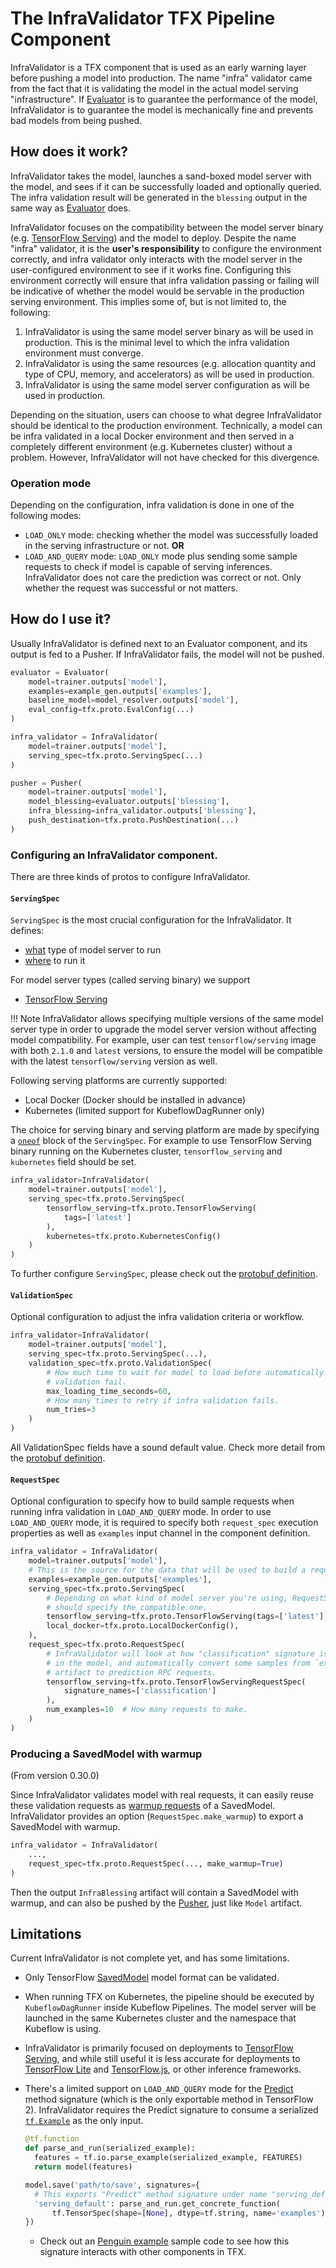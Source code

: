 # The InfraValidator TFX Pipeline Component

InfraValidator is a TFX component that is used as an early warning layer before
pushing a model into production. The name "infra" validator came from the fact
that it is validating the model in the actual model serving "infrastructure". If
[Evaluator](evaluator.md) is to guarantee the performance of the model,
InfraValidator is to guarantee the model is mechanically fine and prevents bad
models from being pushed.

## How does it work?

InfraValidator takes the model, launches a sand-boxed model server with the
model, and sees if it can be successfully loaded and optionally queried. The
infra validation result will be generated in the `blessing` output in the same
way as [Evaluator](evaluator.md) does.

InfraValidator focuses on the compatibility between the model server binary
(e.g. [TensorFlow Serving](serving.md)) and the model to deploy. Despite the
name "infra" validator, it is the **user's responsibility** to configure the
environment correctly, and infra validator only interacts with the model server
in the user-configured environment to see if it works fine. Configuring this
environment correctly will ensure that infra validation passing or failing will
be indicative of whether the model would be servable in the production serving
environment. This implies some of, but is not limited to, the following:

1.  InfraValidator is using the same model server binary as will be used in
    production. This is the minimal level to which the infra validation
    environment must converge.
2.  InfraValidator is using the same resources (e.g. allocation quantity and
    type of CPU, memory, and accelerators) as will be used in production.
3.  InfraValidator is using the same model server configuration as will be used
    in production.

Depending on the situation, users can choose to what degree InfraValidator
should be identical to the production environment. Technically, a model can be
infra validated in a local Docker environment and then served in a completely
different environment (e.g. Kubernetes cluster) without a problem. However,
InfraValidator will not have checked for this divergence.

### Operation mode

Depending on the configuration, infra validation is done in one of the following
modes:

-   `LOAD_ONLY` mode: checking whether the model was successfully loaded in the
    serving infrastructure or not. **OR**
-   `LOAD_AND_QUERY` mode: `LOAD_ONLY` mode plus sending some sample requests to
    check if model is capable of serving inferences. InfraValidator does not
    care the prediction was correct or not. Only whether the request was
    successful or not matters.

## How do I use it?

Usually InfraValidator is defined next to an Evaluator component, and its output
is fed to a Pusher. If InfraValidator fails, the model will not be pushed.

```python hl_lines="8-11"
evaluator = Evaluator(
    model=trainer.outputs['model'],
    examples=example_gen.outputs['examples'],
    baseline_model=model_resolver.outputs['model'],
    eval_config=tfx.proto.EvalConfig(...)
)

infra_validator = InfraValidator(
    model=trainer.outputs['model'],
    serving_spec=tfx.proto.ServingSpec(...)
)

pusher = Pusher(
    model=trainer.outputs['model'],
    model_blessing=evaluator.outputs['blessing'],
    infra_blessing=infra_validator.outputs['blessing'],
    push_destination=tfx.proto.PushDestination(...)
)
```

### Configuring an InfraValidator component.

There are three kinds of protos to configure InfraValidator.

#### `ServingSpec`

`ServingSpec` is the most crucial configuration for the InfraValidator. It
defines:

-   <u>what</u> type of model server to run
-   <u>where</u> to run it

For model server types (called serving binary) we support

-   [TensorFlow Serving](serving.md)

!!! Note
    InfraValidator allows specifying multiple versions of the same model
    server type in order to upgrade the model server version without affecting model
    compatibility. For example, user can test `tensorflow/serving` image with both
    `2.1.0` and `latest` versions, to ensure the model will be compatible with the
    latest `tensorflow/serving` version as well.

Following serving platforms are currently supported:

-   Local Docker (Docker should be installed in advance)
-   Kubernetes (limited support for KubeflowDagRunner only)

The choice for serving binary and serving platform are made by specifying a
[`oneof`](https://developers.google.com/protocol-buffers/docs/proto3#oneof)
block of the `ServingSpec`. For example to use TensorFlow Serving binary running
on the Kubernetes cluster, `tensorflow_serving` and `kubernetes` field should be
set.

```python hl_lines="4 7"
infra_validator=InfraValidator(
    model=trainer.outputs['model'],
    serving_spec=tfx.proto.ServingSpec(
        tensorflow_serving=tfx.proto.TensorFlowServing(
            tags=['latest']
        ),
        kubernetes=tfx.proto.KubernetesConfig()
    )
)
```

To further configure `ServingSpec`, please check out the
[protobuf definition](https://github.com/tensorflow/tfx/blob/master/tfx/proto/infra_validator.proto).

#### `ValidationSpec`

Optional configuration to adjust the infra validation criteria or workflow.

```python hl_lines="4-10"
infra_validator=InfraValidator(
    model=trainer.outputs['model'],
    serving_spec=tfx.proto.ServingSpec(...),
    validation_spec=tfx.proto.ValidationSpec(
        # How much time to wait for model to load before automatically making
        # validation fail.
        max_loading_time_seconds=60,
        # How many times to retry if infra validation fails.
        num_tries=3
    )
)
```

All ValidationSpec fields have a sound default value. Check more detail from the
[protobuf definition](https://github.com/tensorflow/tfx/blob/master/tfx/proto/infra_validator.proto).

#### `RequestSpec`

Optional configuration to specify how to build sample requests when running
infra validation in `LOAD_AND_QUERY` mode. In order to use `LOAD_AND_QUERY`
mode, it is required to specify both `request_spec` execution properties as well
as `examples` input channel in the component definition.

```python hl_lines="8 11-17"
infra_validator = InfraValidator(
    model=trainer.outputs['model'],
    # This is the source for the data that will be used to build a request.
    examples=example_gen.outputs['examples'],
    serving_spec=tfx.proto.ServingSpec(
        # Depending on what kind of model server you're using, RequestSpec
        # should specify the compatible one.
        tensorflow_serving=tfx.proto.TensorFlowServing(tags=['latest']),
        local_docker=tfx.proto.LocalDockerConfig(),
    ),
    request_spec=tfx.proto.RequestSpec(
        # InfraValidator will look at how "classification" signature is defined
        # in the model, and automatically convert some samples from `examples`
        # artifact to prediction RPC requests.
        tensorflow_serving=tfx.proto.TensorFlowServingRequestSpec(
            signature_names=['classification']
        ),
        num_examples=10  # How many requests to make.
    )
)
```

### Producing a SavedModel with warmup

(From version 0.30.0)

Since InfraValidator validates model with real requests, it can easily reuse
these validation requests as
[warmup requests](https://www.tensorflow.org/tfx/serving/saved_model_warmup) of
a SavedModel. InfraValidator provides an option (`RequestSpec.make_warmup`) to
export a SavedModel with warmup.

```python
infra_validator = InfraValidator(
    ...,
    request_spec=tfx.proto.RequestSpec(..., make_warmup=True)
)
```

Then the output `InfraBlessing` artifact will contain a SavedModel with warmup,
and can also be pushed by the [Pusher](pusher.md), just like `Model` artifact.

## Limitations

Current InfraValidator is not complete yet, and has some limitations.

-   Only TensorFlow [SavedModel](https://www.tensorflow.org/guide/saved_model) model format can be
    validated.
-   When running TFX on Kubernetes, the pipeline should be executed by
    `KubeflowDagRunner` inside Kubeflow Pipelines. The model server will be
    launched in the same Kubernetes cluster and the namespace that Kubeflow is
    using.
-   InfraValidator is primarily focused on deployments to
    [TensorFlow Serving](serving.md), and while still useful it is less accurate
    for deployments to [TensorFlow Lite](https://www.tensorflow.org/lite) and [TensorFlow.js](https://www.tensorflow.org/js), or
    other inference frameworks.
-   There's a limited support on `LOAD_AND_QUERY` mode for the
    [Predict](/versions/r1.15/api_docs/python/tf/saved_model/predict_signature_def)
    method signature (which is the only exportable method in TensorFlow 2).
    InfraValidator requires the Predict signature to consume a serialized
    [`tf.Example`](https://www.tensorflow.org/tutorials/load_data/tfrecord#tfexample) as the only input.

    ```python
    @tf.function
    def parse_and_run(serialized_example):
      features = tf.io.parse_example(serialized_example, FEATURES)
      return model(features)

    model.save('path/to/save', signatures={
      # This exports "Predict" method signature under name "serving_default".
      'serving_default': parse_and_run.get_concrete_function(
          tf.TensorSpec(shape=[None], dtype=tf.string, name='examples'))
    })
    ```

    -   Check out an
        [Penguin example](https://github.com/tensorflow/tfx/blob/master/tfx/examples/penguin/penguin_pipeline_local_infraval.py)
        sample code to see how this signature interacts with other components in
        TFX.
